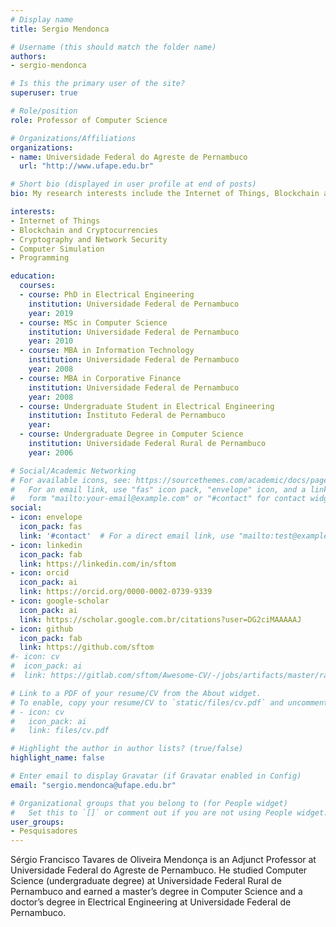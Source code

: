 ```yaml
---
# Display name
title: Sergio Mendonca

# Username (this should match the folder name)
authors:
- sergio-mendonca

# Is this the primary user of the site?
superuser: true

# Role/position
role: Professor of Computer Science

# Organizations/Affiliations
organizations:
- name: Universidade Federal do Agreste de Pernambuco
  url: "http://www.ufape.edu.br"

# Short bio (displayed in user profile at end of posts)
bio: My research interests include the Internet of Things, Blockchain and Cryptocurrencies, Cryptography and Network Security, Computer Simulations, and Programming.

interests:
- Internet of Things
- Blockchain and Cryptocurrencies
- Cryptography and Network Security
- Computer Simulation
- Programming

education:
  courses:
  - course: PhD in Electrical Engineering
    institution: Universidade Federal de Pernambuco
    year: 2019
  - course: MSc in Computer Science
    institution: Universidade Federal de Pernambuco
    year: 2010
  - course: MBA in Information Technology
    institution: Universidade Federal de Pernambuco
    year: 2008
  - course: MBA in Corporative Finance
    institution: Universidade Federal de Pernambuco
    year: 2008
  - course: Undergraduate Student in Electrical Engineering
    institution: Instituto Federal de Pernambuco
    year: 
  - course: Undergraduate Degree in Computer Science
    institution: Universidade Federal Rural de Pernambuco
    year: 2006

# Social/Academic Networking
# For available icons, see: https://sourcethemes.com/academic/docs/page-builder/#icons
#   For an email link, use "fas" icon pack, "envelope" icon, and a link in the
#   form "mailto:your-email@example.com" or "#contact" for contact widget.
social:
- icon: envelope
  icon_pack: fas
  link: '#contact'  # For a direct email link, use "mailto:test@example.org".
- icon: linkedin
  icon_pack: fab
  link: https://linkedin.com/in/sftom 
- icon: orcid
  icon_pack: ai
  link: https://orcid.org/0000-0002-0739-9339
- icon: google-scholar
  icon_pack: ai
  link: https://scholar.google.com.br/citations?user=DG2ciMAAAAAJ
- icon: github
  icon_pack: fab
  link: https://github.com/sftom
#- icon: cv
#  icon_pack: ai
#  link: https://gitlab.com/sftom/Awesome-CV/-/jobs/artifacts/master/raw/examples/cv.pdf?job=pdf

# Link to a PDF of your resume/CV from the About widget.
# To enable, copy your resume/CV to `static/files/cv.pdf` and uncomment the lines below.
# - icon: cv
#   icon_pack: ai
#   link: files/cv.pdf

# Highlight the author in author lists? (true/false)
highlight_name: false

# Enter email to display Gravatar (if Gravatar enabled in Config)
email: "sergio.mendonca@ufape.edu.br"

# Organizational groups that you belong to (for People widget)
#   Set this to `[]` or comment out if you are not using People widget.
user_groups:
- Pesquisadores
---
```


Sérgio Francisco Tavares de Oliveira Mendonça is an Adjunct Professor at Universidade Federal do Agreste de Pernambuco. He studied Computer Science (undergraduate degree) at Universidade Federal Rural de Pernambuco and earned a master’s degree in Computer Science and a doctor’s degree in Electrical Engineering at Universidade Federal de Pernambuco.
